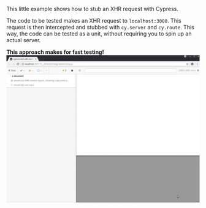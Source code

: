 This little example shows how to stub an XHR request with Cypress.

The code to be tested makes an XHR request to `localhost:3000`. This request is then intercepted and stubbed with `cy.server` and `cy.route`. This way, the code can be tested as a unit, without requiring you to spin up an actual server.

**This approach makes for fast testing!**
![Animation](animation.gif)
